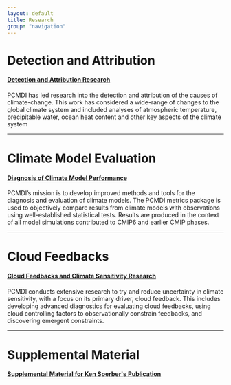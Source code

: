 ```yaml
---
layout: default
title: Research
group: "navigation"
---
```


# Detection and Attribution

#### [Detection and Attribution Research][DandA]
PCMDI has led research into the detection and attribution of the causes of climate-change. This work has considered a wide-range of changes to the global climate system and included analyses of atmospheric temperature, precipitable water, ocean heat content and other key aspects of the climate system

---

# Climate Model Evaluation

#### [Diagnosis of Climate Model Performance][Metrics]
PCMDI’s mission is to develop improved methods and tools for the diagnosis and evaluation of climate models. The PCMDI metrics package is used to objectively compare results from climate models with observations using well-established statistical tests. Results are produced in the context of all model simulations contributed to CMIP6 and earlier CMIP phases.

---

# Cloud Feedbacks

#### [Cloud Feedbacks and Climate Sensitivity Research][CloudFeedbacks]
PCMDI conducts extensive research to try and reduce uncertainty in climate sensitivity, with a focus on its primary driver, cloud feedback. This includes developing advanced diagnostics for evaluating cloud feedbacks, using cloud controlling factors to observationally constrain feedbacks, and discovering emergent constraints.

---

# Supplemental Material

#### [Supplemental Material for Ken Sperber's Publication][KEN]

[DandA]:{{site.baseurl}}/research/DandA/index.html
[Diagnosis]:{{site.baseurl}}/research/diagnostics/index.html
[Metrics]:{{site.baseurl}}/research/metrics/
[CloudFeedbacks]:{{site.baseurl}}/projects/cloud_feedbacks/index.html
[KEN]:{{site.baseurl}}/staff/sperber/supplemental.html
